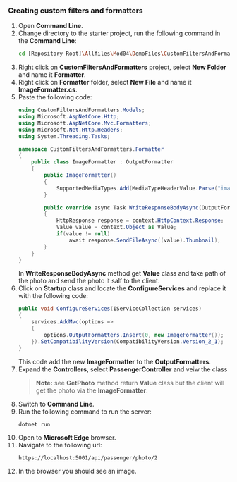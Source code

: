 
### Creating custom filters and formatters

1. Open **Command Line**.
2. Change directory to the starter project, run the following command in the **Command Line**:
    ```bash
    cd [Repository Root]\Allfiles\Mod04\DemoFiles\CustomFiltersAndFormatters\Starter\CustomFiltersAndFormatters
    ```
3. Right click on  **CustomFiltersAndFormatters** project, select **New Folder** and name it **Formatter**.
4. Right click on **Formatter** folder, select **New File** and name it **ImageFormatter.cs**.
5. Paste the following code:
    ```cs
    using CustomFiltersAndFormatters.Models;
    using Microsoft.AspNetCore.Http;
    using Microsoft.AspNetCore.Mvc.Formatters;
    using Microsoft.Net.Http.Headers;
    using System.Threading.Tasks;

    namespace CustomFiltersAndFormatters.Formatter
    {
        public class ImageFormatter : OutputFormatter 
        {
            public ImageFormatter()
            {
                SupportedMediaTypes.Add(MediaTypeHeaderValue.Parse("image/png"));
            }

            public override async Task WriteResponseBodyAsync(OutputFormatterWriteContext context)
            {
                HttpResponse response = context.HttpContext.Response;
                Value value = context.Object as Value;
                if(value != null)
                    await response.SendFileAsync((value).Thumbnail);
            }
        }
    }
    ```
    In **WriteResponseBodyAsync** method get **Value** class and take path of the photo and send the photo it salf to the client.
6. Click on **Startup** class and locate the **ConfigureServices** and replace it with the following code:
    ```cs
    public void ConfigureServices(IServiceCollection services)
    {
        services.AddMvc(options =>
        {
            options.OutputFormatters.Insert(0, new ImageFormatter());
        }).SetCompatibilityVersion(CompatibilityVersion.Version_2_1);
    }
    ```
    This code add the new **ImageFormatter** to the **OutputFormatters**.
7. Expand the **Controllers**, select **PassengerController** and veiw the class
    >**Note:** see **GetPhoto** method return **Value** class but the client will get the photo via the **ImageFormatter**.
8. Switch to **Command Line**.
9. Run the following command to run the server:
    ```cd
    dotnet run
    ```
10. Open to **Microsoft Edge** browser.
11. Navigate to the following url:
    ```url
    https://localhost:5001/api/passenger/photo/2
    ```
12. In the browser you should see an image.